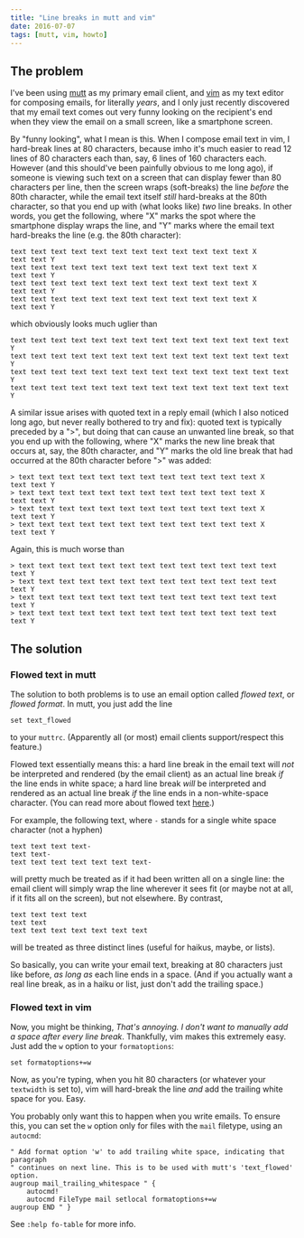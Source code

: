 ```yaml
---
title: "Line breaks in mutt and vim"
date: 2016-07-07
tags: [mutt, vim, howto]
---
```


## The problem

I've been using [mutt](http://www.mutt.org/) as my primary email client, and
[vim](http://www.vim.org/) as my text editor for composing emails, for
literally *years*, and I only just recently discovered that my email text comes
out very funny looking on the recipient's end when they view the email on a
small screen, like a smartphone screen.

By "funny looking", what I mean is this. When I compose email text in vim, I
hard-break lines at 80 characters, because imho it's much easier to read 12
lines of 80 characters each than, say, 6 lines of 160 characters each. However
(and this should've been painfully obvious to me long ago), if someone is
viewing such text on a screen that can display fewer than 80 characters per
line, then the screen wraps (soft-breaks) the line *before* the 80th character,
while the email text itself *still* hard-breaks at the 80th character, so that
you end up with (what looks like) *two* line breaks. In other words, you get
the following, where "X" marks the spot where the smartphone display wraps the
line, and "Y" marks where the email text hard-breaks the line (e.g. the 80th
character):

    text text text text text text text text text text text text X
    text text Y
    text text text text text text text text text text text text X
    text text Y
    text text text text text text text text text text text text X
    text text Y
    text text text text text text text text text text text text X
    text text Y

which obviously looks much uglier than

    text text text text text text text text text text text text text text Y
    text text text text text text text text text text text text text text Y
    text text text text text text text text text text text text text text Y
    text text text text text text text text text text text text text text Y

A similar issue arises with quoted text in a reply email (which I also noticed
long ago, but never really bothered to try and fix): quoted text is typically
preceded by a ">", but doing that can cause an unwanted line break, so that you
end up with the following, where "X" marks the new line break that occurs at,
say, the 80th character, and "Y" marks the old line break that had occurred at
the 80th character before ">" was added:

    > text text text text text text text text text text text text X
    text text Y
    > text text text text text text text text text text text text X
    text text Y
    > text text text text text text text text text text text text X
    text text Y
    > text text text text text text text text text text text text X
    text text Y

Again, this is much worse than

    > text text text text text text text text text text text text text text Y
    > text text text text text text text text text text text text text text Y
    > text text text text text text text text text text text text text text Y
    > text text text text text text text text text text text text text text Y

## The solution

### Flowed text in mutt

The solution to both problems is to use an email option called *flowed text*,
or *flowed format*. In mutt, you just add the line

    set text_flowed

to your `muttrc`. (Apparently all (or most) email clients support/respect this
feature.)

Flowed text essentially means this: a hard line break in the email text will
*not* be interpreted and rendered (by the email client) as an actual line break
*if* the line ends in white space; a hard line break *will* be interpreted and
rendered as an actual line break *if* the line ends in a non-white-space
character. (You can read more about flowed text
[here](http://joeclark.org/ffaq.html).)

For example, the following text, where `-` stands for a single white space
character (not a hyphen)

    text text text text-
    text text-
    text text text text text text text-

will pretty much be treated as if it had been written all on a single line: the
email client will simply wrap the line wherever it sees fit (or maybe not at
all, if it fits all on the screen), but not elsewhere. By contrast,

    text text text text
    text text
    text text text text text text text

will be treated as three distinct lines (useful for haikus, maybe, or lists).

So basically, you can write your email text, breaking at 80 characters just
like before, *as long as* each line ends in a space. (And if you actually want
a real line break, as in a haiku or list, just don't add the trailing space.)

### Flowed text in vim

Now, you might be thinking, *That's annoying. I don't want to manually add a
space after every line break*. Thankfully, vim makes this extremely easy. Just
add the `w` option to your `formatoptions`:

```vim
set formatoptions+=w
```

Now, as you're typing, when you hit 80 characters (or whatever your `textwidth`
is set to), vim will hard-break the line *and* add the trailing white space for
you. Easy.

You probably only want this to happen when you write emails. To ensure this,
you can set the `w` option only for files with the `mail` filetype, using an
`autocmd`:


```vim
" Add format option 'w' to add trailing white space, indicating that paragraph
" continues on next line. This is to be used with mutt's 'text_flowed' option.
augroup mail_trailing_whitespace " {
    autocmd!
    autocmd FileType mail setlocal formatoptions+=w
augroup END " }
```

See `:help fo-table` for more info.
